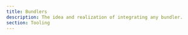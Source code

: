 ```yaml
---
title: Bundlers
description: The idea and realization of integrating any bundler.
section: Tooling
---
```


